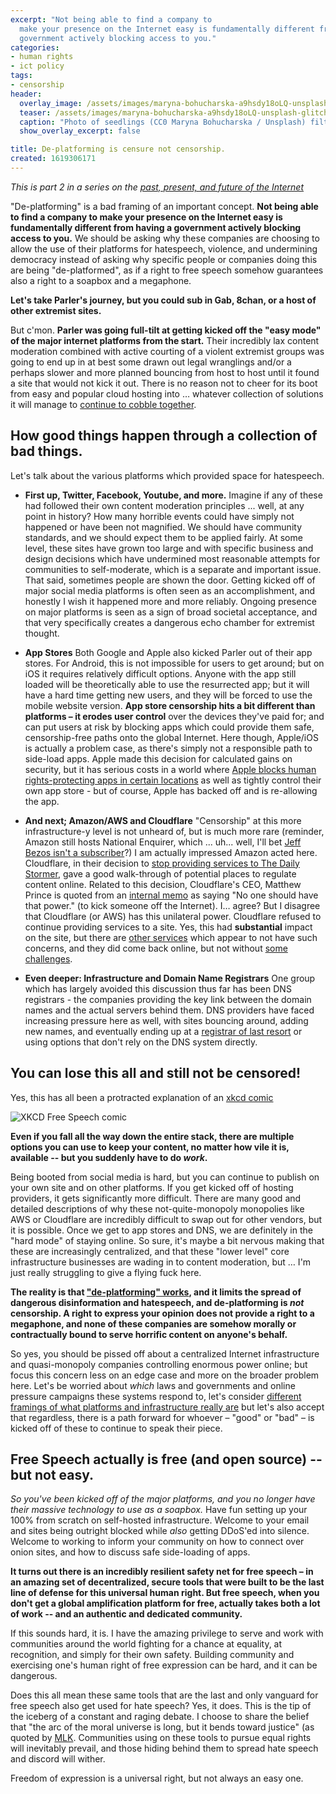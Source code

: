 ```yaml
---
excerpt: "Not being able to find a company to
  make your presence on the Internet easy is fundamentally different from having a
  government actively blocking access to you."
categories:
- human rights
- ict policy
tags:
- censorship
header:
  overlay_image: /assets/images/maryna-bohucharska-a9hsdy18oLQ-unsplash-glitched.png
  teaser: /assets/images/maryna-bohucharska-a9hsdy18oLQ-unsplash-glitched.png
  caption: "Photo of seedlings (CC0 Maryna Bohucharska / Unsplash) filtered to add a glitch effect"
  show_overlay_excerpt: false

title: De-platforming is censure not censorship.
created: 1619306171
---
```

_This is part 2 in a series on the [past, present, and future of the Internet](https://www.joncamfield.com/blog/2021.05/censorship-and-centralization.html)_

"De-platforming" is a bad framing of an important concept.  **Not being able to find a company to make your presence on the Internet easy is fundamentally different from having a government actively blocking access to you.** We should be asking why these companies are choosing to allow the use of their platforms for hatespeech, violence, and undermining democracy instead of asking why specific people or companies doing this are being "de-platformed", as if a right to free speech somehow guarantees also a right to a soapbox and a megaphone.

**Let's take Parler's journey, but you could sub in Gab, 8chan, or a host of other extremist sites.**

But c'mon. **Parler was going full-tilt at getting kicked off the "easy mode" of the major internet platforms from the start.** Their incredibly lax content moderation combined with active courting of a violent extremist groups was going to end up in at best some drawn out legal wranglings and/or a perhaps slower and more planned bouncing from host to host until it found a site that would not kick it out. There is no reason not to cheer for its boot from easy and popular cloud hosting into … whatever collection of solutions it will manage to [continue to cobble together](https://www.npr.org/2021/02/15/968116346/after-weeks-of-being-off-line-parler-finds-a-new-web-host).

## How good things happen through a collection of bad things.

Let's talk about the various platforms which provided space for hatespeech.

* **First up, Twitter, Facebook, Youtube, and more.** Imagine if any of these had followed their own content moderation principles ... well, at any point in history? How many horrible events could have simply not happened or have been not magnified. We should have community standards, and we should expect them to be applied fairly. At some level, these sites have grown too large and with specific business and design decisions which have undermined most reasonable attempts for communities to self-moderate, which is a separate and important issue. That said, sometimes people are shown the door. Getting kicked off of major social media platforms is often seen as an accomplishment, and honestly I wish it happened more and more reliably. Ongoing presence on major platforms is seen as a sign of broad societal acceptance, and that very specifically creates a dangerous echo chamber for extremist thought.

* **App Stores** Both Google and Apple also kicked Parler out of their app stores. For Android, this is not impossible for users to get around; but on iOS it requires relatively difficult options.  Anyone with the app still loaded will be theoretically able to use the resurrected app; but it will have a hard time getting new users, and they will be forced to use the mobile website version.  **App store censorship hits a bit different than platforms – it erodes user control** over the devices they've paid for; and can put users at risk by blocking apps which could provide them safe, censorship-free paths onto the global Internet. Here though, Apple/iOS is actually a problem case, as there's simply not a responsible path to side-load apps. Apple made this decision for calculated gains on security, but it has serious costs in a world where [Apple blocks human rights-protecting apps in certain locations](https://applecensorship.com/?l=en) as well as tightly control their own app store - but of course, Apple has backed off and is re-allowing the app.

* **And next; Amazon/AWS and Cloudflare**  "Censorship" at this more infrastructure-y level is not unheard of, but is much more rare (reminder, Amazon still hosts National Enquirer, which ... uh... well, I'll bet [Jeff Bezos isn't a subscriber](https://medium.com/@jeffreypbezos/no-thank-you-mr-pecker-146e3922310)?) I am actually impressed Amazon acted here. Cloudflare, in their decision to [stop providing services to The Daily Stormer](https://blog.cloudflare.com/why-we-terminated-daily-stormer/), gave a good walk-through of potential places to regulate content online. Related to this decision, Cloudflare's CEO, Matthew Prince is quoted from an [internal memo](https://gizmodo.com/cloudflare-ceo-on-terminating-service-to-neo-nazi-site-1797915295) as saying  "No one should have that power." (to kick someone off the Internet). I… agree? But I disagree that Cloudflare (or AWS) has this unilateral power. Cloudflare refused to continue providing services to a site. Yes, this had **substantial** impact on the site, but there are [other services](https://meduza.io/en/feature/2021/01/29/remove-this-infection-from-your-network) which appear to not have such concerns, and they did come back online, but not without [some challenges](https://en.wikipedia.org/wiki/The_Daily_Stormer#Site_hosting_issues_after_the_2017_Unite_the_Right_rally).

* **Even deeper: Infrastructure and Domain Name Registrars** One group which has largely avoided this discussion thus far has been DNS registrars - the companies providing the key link between the domain names and the actual servers behind them. DNS providers have faced increasing pressure here as well, with sites bouncing around, adding new names, and eventually ending up at a [registrar of last resort](https://www.wired.com/story/how-right-wing-social-media-site-gab-got-back-online/) or using options that don't rely on the DNS system directly.

## You can lose this all and still not be censored!

Yes, this has all been a protracted explanation of an [xkcd comic](https://xkcd.com/1357/)

![XKCD Free Speech comic](https://imgs.xkcd.com/comics/free_speech.png)

**Even if you fall all the way down the entire stack, there are multiple options you can use to keep your content, no matter how vile it is, available -- but you suddenly have to do _work_.**

Being booted from social media is hard, but you can continue to publish on your own site and on other platforms.  If you get kicked off of hosting providers, it gets significantly more difficult. There are many good and detailed descriptions of why these not-quite-monopoly monopolies like AWS or Cloudflare are incredibly difficult to swap out for other vendors, but it is possible. Once we get to app stores and DNS, we are definitely in the "hard mode" of staying online. So sure, it's maybe a bit nervous making that these are increasingly centralized, and that these "lower level" core infrastructure businesses are wading in to content moderation, but … I'm just really struggling to give a flying fuck here.

**The reality is that ["de-platforming" works](https://www.niemanlab.org/2021/06/deplatforming-works-this-new-data-on-trump-tweets-shows/), and it limits the spread of dangerous disinformation and hatespeech, and de-platforming is *not* censorship.  A right to express your opinion does not provide a right to a megaphone, and none of these companies are somehow morally or contractually bound to serve horrific content on anyone's behalf.**

So yes, you should be pissed off about a centralized Internet infrastructure and quasi-monopoly companies controlling enormous power online; but focus this concern less on an edge case and more on the broader problem here. Let's be worried about _which_ laws and governments and online pressure campaigns these systems respond to, let's consider [different framings of what platforms and infrastructure really are](https://thereboot.com/the-infrastructural-power-beneath-the-internet-as-we-know-it/) but let's also accept that regardless, there is a path forward for whoever – "good" or "bad" – is kicked off of these to continue to speak their piece.

## Free Speech actually is free (and open source) -- but not easy.

_So you've been kicked off of the major platforms, and you no longer have their massive technology to use as a soapbox._ Have fun setting up your 100% from scratch on self-hosted infrastructure. Welcome to your email and sites being outright blocked while _also_ getting DDoS'ed into silence. Welcome to working to inform your community on how to connect over onion sites, and how to discuss safe side-loading of apps.

**It turns out there is an incredibly resilient safety net for free speech – in an amazing set of decentralized, secure tools that were built to be the last line of defense for this universal human right.  But free speech, when you don't get a global amplification platform for free, actually takes both a lot of work -- and an authentic and dedicated community.**

If this sounds hard, it is. I have the amazing privilege to serve and work with communities around the world fighting for a chance at equality, at recognition, and simply for their own safety.  Building community and exercising one's human right of free expression can be hard, and it can be dangerous.

Does this all mean these same tools that are the last and only vanguard for free speech also get used for hate speech? Yes, it does. This is the tip of the iceberg of a constant and raging debate.  I choose to share the belief that "the arc of the moral universe is long, but it bends toward justice" (as quoted by [MLK](https://quoteinvestigator.com/2012/11/15/arc-of-universe/). Communities using on these tools to pursue equal rights will inevitably prevail, and those hiding behind them to spread hate speech and discord will wither.

Freedom of expression is a universal right, but not always an easy one.

